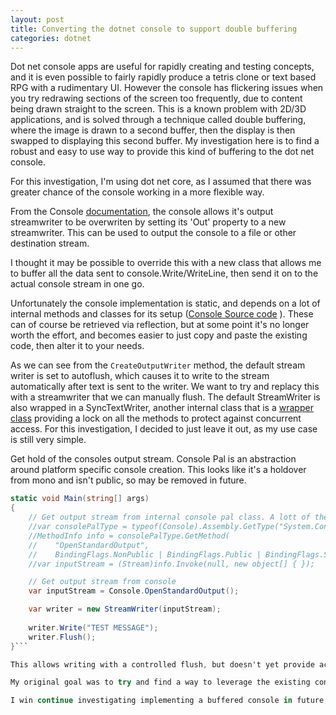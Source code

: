 ```yaml
---
layout: post
title: Converting the dotnet console to support double buffering
categories: dotnet
---
```


Dot net console apps are useful for rapidly creating and testing concepts, and it is even possible to fairly rapidly produce a tetris clone or text based RPG with a rudimentary UI. However the console has flickering issues when you try redrawing sections of the screen too frequently, due to content being drawn straight to the screen. This is a known problem with 2D/3D applications, and is solved through a technique called double buffering, where the image is drawn to a second buffer, then the display is then swapped to displaying this second buffer. My investigation here is to find a robust and easy to use way to provide this kind of buffering to the dot net console.

For this investigation, I'm using dot net core,  as I assumed that there was greater chance of the console working in a more flexible way.

From the Console [documentation](https://docs.microsoft.com/en-us/dotnet/api/system.console?view=netcore-2.0), the console allows it's output streamwriter to be overwriten by setting its 'Out' property to a new streamwriter. This can be used to output the console to a file or other destination stream.

I thought it may be possible to override this with a new class that allows me to buffer all the data sent to console.Write/WriteLine, then send it on to the actual console stream in one go.

Unfortunately the console implementation is static, and depends on a lot of internal methods and classes for its setup ([Console Source code](https://github.com/dotnet/corefx/blob/master/src/System.Console/src/System/Console.cs) ). These can of course be retrieved via reflection, but at some point it's no longer worth the effort, and becomes easier to just copy and paste the existing code, then alter it to your needs.

As we can see from the `CreateOutputWriter` method, the default stream writer is set to autoflush, which causes it to write to the stream automatically after text is sent to the writer. We want to try and replacy this with a streamwriter that we can manually flush. The default StreamWriter is also wrapped in a SyncTextWriter, another internal class that is a [wrapper class](https://github.com/dotnet/corefx/blob/6dd451f51451a7d0ceea6104b51bd17005e9a0e6/src/System.Console/src/System/IO/SyncTextWriter.cs) providing a lock on all the methods to protect against concurrent access. For this investigation, I decided to just leave it out, as my use case is still very simple.

Get hold of the consoles output stream. Console Pal is an abstraction around platform specific console creation. This looks like it's a holdover from mono and isn't public, so may be removed in future.

```c#
static void Main(string[] args)
{
    // Get output stream from internal console pal class. A lott of the console methods just call this class.
    //var consolePalType = typeof(Console).Assembly.GetType("System.ConsolePal");
    //MethodInfo info = consolePalType.GetMethod(
    //    "OpenStandardOutput",
    //    BindingFlags.NonPublic | BindingFlags.Public | BindingFlags.Static | BindingFlags.FlattenHierarchy);
    //var inputStream = (Stream)info.Invoke(null, new object[] { });

    // Get output stream from console
    var inputStream = Console.OpenStandardOutput();

    var writer = new StreamWriter(inputStream);
    
    writer.Write("TEST MESSAGE");
    writer.Flush();
}```

This allows writing with a controlled flush, but doesn't yet provide access to any of the more sophisticated features of the console, which this method of just replacing the stream starts falling apart: All the lower level Console functions are done through Interop, so things like changing colour can't be queued into the stream buffer to execute during the flush.

My original goal was to try and find a way to leverage the existing console methods to create a double buffered output. While it appears that this would be possible for a pure stream of text, but would not support more advanced features like changing text colour and moving the write position as they are not send via the stream.

I win continue investigating implementing a buffered console in future, either by reimplementing the buffer functionality in a new class with buffering support, or by creating a wrapper class that buffers commnds and content before sending them to the actual console on flush.